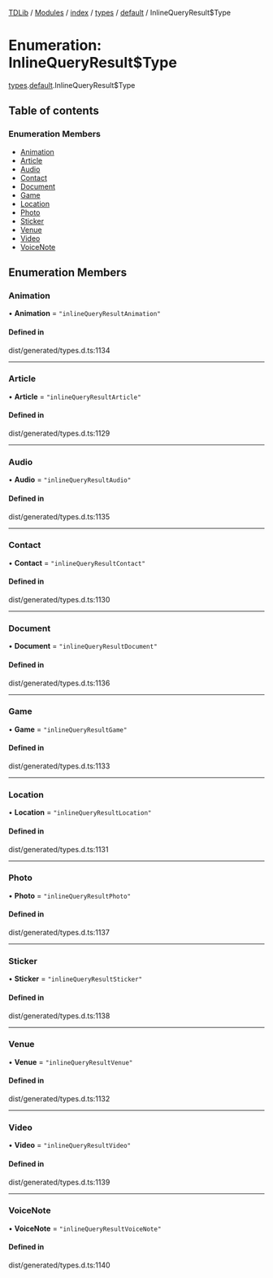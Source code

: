 [TDLib](../README.md) / [Modules](../modules.md) / [index](../modules/index.md) / [types](../modules/index.types.md) / [default](../modules/index.types.default.md) / InlineQueryResult$Type

# Enumeration: InlineQueryResult$Type

[types](../modules/index.types.md).[default](../modules/index.types.default.md).InlineQueryResult$Type

## Table of contents

### Enumeration Members

- [Animation](index.types.default.InlineQueryResult_Type.md#animation)
- [Article](index.types.default.InlineQueryResult_Type.md#article)
- [Audio](index.types.default.InlineQueryResult_Type.md#audio)
- [Contact](index.types.default.InlineQueryResult_Type.md#contact)
- [Document](index.types.default.InlineQueryResult_Type.md#document)
- [Game](index.types.default.InlineQueryResult_Type.md#game)
- [Location](index.types.default.InlineQueryResult_Type.md#location)
- [Photo](index.types.default.InlineQueryResult_Type.md#photo)
- [Sticker](index.types.default.InlineQueryResult_Type.md#sticker)
- [Venue](index.types.default.InlineQueryResult_Type.md#venue)
- [Video](index.types.default.InlineQueryResult_Type.md#video)
- [VoiceNote](index.types.default.InlineQueryResult_Type.md#voicenote)

## Enumeration Members

### Animation

• **Animation** = ``"inlineQueryResultAnimation"``

#### Defined in

dist/generated/types.d.ts:1134

___

### Article

• **Article** = ``"inlineQueryResultArticle"``

#### Defined in

dist/generated/types.d.ts:1129

___

### Audio

• **Audio** = ``"inlineQueryResultAudio"``

#### Defined in

dist/generated/types.d.ts:1135

___

### Contact

• **Contact** = ``"inlineQueryResultContact"``

#### Defined in

dist/generated/types.d.ts:1130

___

### Document

• **Document** = ``"inlineQueryResultDocument"``

#### Defined in

dist/generated/types.d.ts:1136

___

### Game

• **Game** = ``"inlineQueryResultGame"``

#### Defined in

dist/generated/types.d.ts:1133

___

### Location

• **Location** = ``"inlineQueryResultLocation"``

#### Defined in

dist/generated/types.d.ts:1131

___

### Photo

• **Photo** = ``"inlineQueryResultPhoto"``

#### Defined in

dist/generated/types.d.ts:1137

___

### Sticker

• **Sticker** = ``"inlineQueryResultSticker"``

#### Defined in

dist/generated/types.d.ts:1138

___

### Venue

• **Venue** = ``"inlineQueryResultVenue"``

#### Defined in

dist/generated/types.d.ts:1132

___

### Video

• **Video** = ``"inlineQueryResultVideo"``

#### Defined in

dist/generated/types.d.ts:1139

___

### VoiceNote

• **VoiceNote** = ``"inlineQueryResultVoiceNote"``

#### Defined in

dist/generated/types.d.ts:1140
